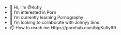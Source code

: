 - 👋 Hi, I’m @Kufiy
- 👀 I’m interested in Porn
- 🌱 I’m currently learning Pornography
- 💞️ I’m looking to collaborate with Johnyy Sins
- 📫 How to reach me Https://pornhub.com/bigKufiy69
<!---
Kufiy/Kufiy is a ✨ special ✨ repository because its `README.md` (this file) appears on your GitHub profile.
You can click the Preview link to take a look at your changes.
--->
